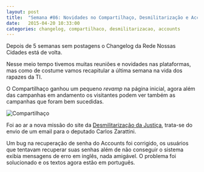 ```yaml
---
layout: post
title:  "Semana #86: Novidades no Compartilhaço, Desmilitarização e Accounts"
date:   2015-04-20 10:33:00
categories: changelog, compartilhaco, desmilitarizacao, accounts
---
```


Depois de 5 semanas sem postagens o Changelog da Rede Nossas Cidades está de volta.

Nesse meio tempo tivemos muitas reuniões e novidades nas plataformas, mas como de costume vamos recapitular a
última semana na vida dos rapazes da TI.

O Compartilhaço ganhou um pequeno *revamp* na página inicial, agora além das campanhas em andamento os
visitantes podem ver também as campanhas que foram bem sucedidas.

![Compartilhaço](http://i.imgur.com/IDbOHVP.png)

Foi ao ar a nova missão do site da [Desmilitarização da Justiça](http://desmilitarizacaodajustica.meurio.org.br/), trata-se do envio de um email para o deputado Carlos Zarattini.

Um bug na recuperação de senha do Accounts foi corrigido, os usuários que tentavam recuperar suas senhas além de não conseguir o sistema exibia mensagens de erro em inglês, nada amigável. O problema foi solucionado e os textos agora estão em português.
